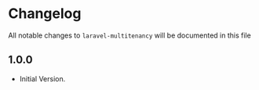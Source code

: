 # Changelog

All notable changes to `laravel-multitenancy` will be documented in this file


## 1.0.0

+ Initial Version.
